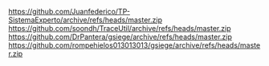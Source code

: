 https://github.com/Juanfederico/TP-SistemaExperto/archive/refs/heads/master.zip
https://github.com/soondh/TraceUtil/archive/refs/heads/master.zip
https://github.com/DrPantera/gsiege/archive/refs/heads/master.zip
https://github.com/rompehielos013013013/gsiege/archive/refs/heads/master.zip

